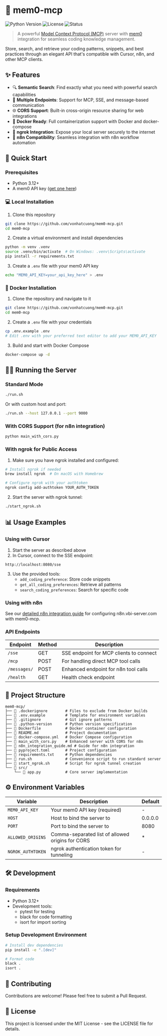 # 🧠 mem0-mcp

![Python Version](https://img.shields.io/badge/python-3.12-blue)
![License](https://img.shields.io/badge/license-MIT-green)
![Status](https://img.shields.io/badge/status-active-brightgreen)

> A powerful [Model Context Protocol (MCP)](https://modelcontextprotocol.io/introduction) server with [mem0](https://mem0.ai) integration for seamless coding knowledge management.

Store, search, and retrieve your coding patterns, snippets, and best practices through an elegant API that's compatible with Cursor, n8n, and other MCP clients.

## ✨ Features

-   🔍 **Semantic Search**: Find exactly what you need with powerful search capabilities
-   🔄 **Multiple Endpoints**: Support for MCP, SSE, and message-based communication
-   🌐 **CORS Support**: Built-in cross-origin resource sharing for web integrations
-   🐳 **Docker Ready**: Full containerization support with Docker and docker-compose
-   🔗 **ngrok Integration**: Expose your local server securely to the internet
-   🤖 **n8n Compatibility**: Seamless integration with n8n workflow automation

## 🚀 Quick Start

### Prerequisites

-   Python 3.12+
-   A mem0 API key ([get one here](https://mem0.ai))

### 💻 Local Installation

1. Clone this repository

```bash
git clone https://github.com/vonhatcuong/mem0-mcp.git
cd mem0-mcp
```

2. Create a virtual environment and install dependencies

```bash
python -m venv .venv
source .venv/bin/activate  # On Windows: .venv\Scripts\activate
pip install -r requirements.txt
```

3. Create a `.env` file with your mem0 API key

```bash
echo "MEM0_API_KEY=your_api_key_here" > .env
```

### 🐳 Docker Installation

1. Clone the repository and navigate to it

```bash
git clone https://github.com/vonhatcuong/mem0-mcp.git
cd mem0-mcp
```

2. Create a `.env` file with your credentials

```bash
cp .env.example .env
# Edit .env with your preferred text editor to add your MEM0_API_KEY
```

3. Build and start with Docker Compose

```bash
docker-compose up -d
```

## 🏃‍♂️ Running the Server

### Standard Mode

```bash
./run.sh
```

Or with custom host and port:

```bash
./run.sh --host 127.0.0.1 --port 9000
```

### With CORS Support (for n8n integration)

```bash
python main_with_cors.py
```

### With ngrok for Public Access

1. Make sure you have ngrok installed and configured:

```bash
# Install ngrok if needed
brew install ngrok  # On macOS with Homebrew

# Configure ngrok with your authtoken
ngrok config add-authtoken YOUR_AUTH_TOKEN
```

2. Start the server with ngrok tunnel:

```bash
./start_ngrok.sh
```

## 📊 Usage Examples

### Using with Cursor

1. Start the server as described above
2. In Cursor, connect to the SSE endpoint:

```
http://localhost:8080/sse
```

3. Use the provided tools:
    - `add_coding_preference`: Store code snippets
    - `get_all_coding_preferences`: Retrieve all patterns
    - `search_coding_preferences`: Search for specific code

### Using with n8n

See our [detailed n8n integration guide](./n8n_integration_guide.md) for configuring n8n.vbi-server.com with mem0-mcp.

### API Endpoints

| Endpoint     | Method | Description                             |
| ------------ | ------ | --------------------------------------- |
| `/sse`       | GET    | SSE endpoint for MCP clients to connect |
| `/mcp`       | POST   | For handling direct MCP tool calls      |
| `/messages/` | POST   | Enhanced endpoint for n8n tool calls    |
| `/health`    | GET    | Health check endpoint                   |

## 📁 Project Structure

```
mem0-mcp/
├── 📄 .dockerignore        # Files to exclude from Docker builds
├── 📄 .env.example         # Template for environment variables
├── 📄 .gitignore           # Git ignore patterns
├── 📄 .python-version      # Python version specification
├── 📄 Dockerfile           # Docker container configuration
├── 📄 README.md            # Project documentation
├── 📄 docker-compose.yml   # Docker Compose configuration
├── 📄 main_with_cors.py    # Enhanced server with CORS for n8n
├── 📄 n8n_integration_guide.md # Guide for n8n integration
├── 📄 pyproject.toml       # Project configuration
├── 📄 requirements.txt     # Python dependencies
├── 📄 run.sh               # Convenience script to run standard server
├── 📄 start_ngrok.sh       # Script for ngrok tunnel creation
└── 📁 src/
    └── 📄 app.py           # Core server implementation
```

## ⚙️ Environment Variables

| Variable          | Description                                      | Default |
| ----------------- | ------------------------------------------------ | ------- |
| `MEM0_API_KEY`    | Your mem0 API key (required)                     | -       |
| `HOST`            | Host to bind the server to                       | 0.0.0.0 |
| `PORT`            | Port to bind the server to                       | 8080    |
| `ALLOWED_ORIGINS` | Comma-separated list of allowed origins for CORS | \*      |
| `NGROK_AUTHTOKEN` | ngrok authentication token for tunneling         | -       |

## 🛠️ Development

### Requirements

-   Python 3.12+
-   Development tools:
    -   pytest for testing
    -   black for code formatting
    -   isort for import sorting

### Setup Development Environment

```bash
# Install dev dependencies
pip install -e ".[dev]"

# Format code
black .
isort .
```

## 🤝 Contributing

Contributions are welcome! Please feel free to submit a Pull Request.

## 📄 License

This project is licensed under the MIT License - see the LICENSE file for details.
